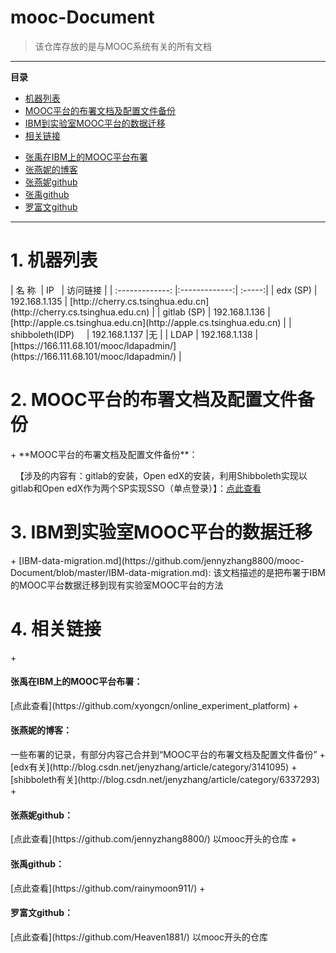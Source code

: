 # mooc-Document
> 该仓库存放的是与MOOC系统有关的所有文档

<hr/>

**目录**
* [机器列表](#framework)
* [MOOC平台的布署文档及配置文件备份](#mooc)
* [IBM到实验室MOOC平台的数据迁移](#migration)
* [相关链接](#link)
 + [张禹在IBM上的MOOC平台布署](#IBM)
 + [张燕妮的博客](#blog)
 + [张燕妮github](#zyni)
 + [张禹github](#zyu)
 + [罗富文github](#lfwen)
<hr/>

<h1 id="framework">1. 机器列表</h1>
| 名 称  | IP   | 访问链接 |
| :-------------: |:-------------:| :-----:|
| edx (SP)     | 192.168.1.135 | [http://cherry.cs.tsinghua.edu.cn](http://cherry.cs.tsinghua.edu.cn) |
| gitlab (SP)     | 192.168.1.136 | [http://apple.cs.tsinghua.edu.cn](http://apple.cs.tsinghua.edu.cn) |
| shibboleth(IDP)      | 192.168.1.137 |无 |
| LDAP      | 192.168.1.138 |[https://166.111.68.101/mooc/ldapadmin/](https://166.111.68.101/mooc/ldapadmin/) |


<h1 id="mooc">2. MOOC平台的布署文档及配置文件备份</h1>
+ **MOOC平台的布署文档及配置文件备份**：

   【涉及的内容有：gitlab的安装，Open edX的安装，利用Shibboleth实现以gitlab和Open edX作为两个SP实现SSO（单点登录）】：[点此查看](https://github.com/jennyzhang8800/os_platform)
   
   
<h1 id="migration">3. IBM到实验室MOOC平台的数据迁移</h1>
+ [IBM-data-migration.md](https://github.com/jennyzhang8800/mooc-Document/blob/master/IBM-data-migration.md): 该文档描述的是把布署于IBM的MOOC平台数据迁移到现有实验室MOOC平台的方法


<h1 id="link">4. 相关链接</h1>
+ <h4 id="IBM">张禹在IBM上的MOOC平台布署：</h4>[点此查看](https://github.com/xyongcn/online_experiment_platform)
+ <h4 id="blog">张燕妮的博客：</h4>一些布署的记录，有部分内容己合并到“MOOC平台的布署文档及配置文件备份”
 + [edx有关](http://blog.csdn.net/jenyzhang/article/category/3141095)
 + [shibboleth有关](http://blog.csdn.net/jenyzhang/article/category/6337293)
+ <h4 id="zyni">张燕妮github：</h4>[点此查看](https://github.com/jennyzhang8800/) 以mooc开头的仓库
+ <h4 id="zyu">张禹github：</h4>[点此查看](https://github.com/rainymoon911/)
+ <h4 id="lfwen">罗富文github：</h4>[点此查看](https://github.com/Heaven1881/) 以mooc开头的仓库
